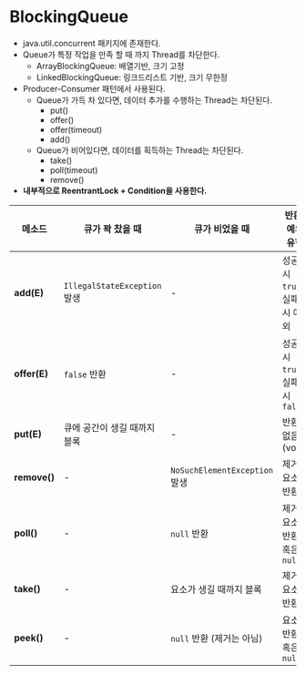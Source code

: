 # BlockingQueue
- java.util.concurrent 패키지에 존재한다.
- Queue가 특정 작업을 만족 할 때 까지 Thread를 차단한다.
  - ArrayBlockingQueue: 배열기반, 크기 고정
  - LinkedBlockingQueue: 링크드리스트 기반, 크기 무한정
- Producer-Consumer 패턴에서 사용된다.
  - Queue가 가득 차 있다면, 데이터 추가를 수행하는 Thread는 차단된다.
    - put()
    - offer()
    - offer(timeout)
    - add()
  - Queue가 비어있다면, 데이터를 획득하는 Thread는 차단된다.
    - take()
    - poll(timeout)
    - remove()
- **내부적으로 ReentrantLock + Condition을 사용한다.**


| 메소드      | 큐가 꽉 찼을 때                   | 큐가 비었을 때                    | 반환/예외 유형                    |
|-------------|-----------------------------------|-----------------------------|-----------------------------------|
| **add(E)**  | `IllegalStateException` 발생       | -                           | 성공 시 `true`, 실패 시 예외       |
| **offer(E)**| `false` 반환                      | -                           | 성공 시 `true`, 실패 시 `false`   |
| **put(E)**  | 큐에 공간이 생길 때까지 블록       | -                           | 반환 없음 (void)                  |
| **remove()**| -                                 | `NoSuchElementException` 발생 | 제거된 요소 반환                  |
| **poll()**  | -                                 | `null` 반환                   | 제거된 요소 반환 혹은 `null`      |
| **take()**  | -                                 | 요소가 생길 때까지 블록               | 제거된 요소 반환                  |
| **peek()**  | -                                 | `null` 반환  (제거는 아님)         | 요소 반환 혹은 `null`             |